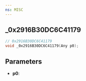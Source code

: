 ```yaml
---
ns: MISC
---
```

## _0x2916B30DC6C41179

```c
// 0x2916B30DC6C41179
void _0x2916B30DC6C41179(Any p0);
```

## Parameters
* **p0**:
